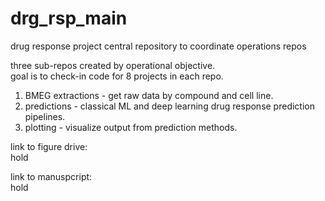 # drg_rsp_main
drug response project central repository to coordinate operations repos

three sub-repos created by operational objective.  
goal is to check-in code for 8 projects in each repo.  

1) BMEG extractions - get raw data by compound and cell line.  
2) predictions - classical ML and deep learning drug response prediction pipelines.  
3) plotting - visualize output from prediction methods.  

link to figure drive:     
hold

link to manuspcript:   
hold

